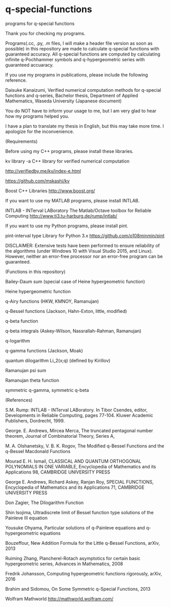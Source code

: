 # q-special-functions

programs for q-special functions

Thank you for checking my programs.

Programs(.cc, .py, .m files, I will make a header file version as soon as possible) in this repository are made to calculate q-special functions with guaranteed accuracy. All q-special functions are computed by calculating infinite q-Pochhammer symbols and q-hypergeometric series with guaranteed accuaracy. 

If you use my programs in publications, please include the following reference.

Daisuke Kanaizumi, Verified numerical computation methods for q-special functions and q-series,
Bachelor thesis, Department of Applied Mathematics, Waseda University (Japanese document)

You do NOT have to inform your usage to me, but I am very glad to hear how my programs helped you.

I have a plan to translate my thesis in English, but this may take more time. I apologize for the inconvenience.

(Requirements)

Before using my C++ programs, please install these libraries.

kv library -a C++ library for verified numerical computation 

http://verifiedby.me/kv/index-e.html

https://github.com/mskashi/kv

Boost C++ Libraries http://www.boost.org/

If you want to use my MATLAB programs, please install INTLAB.

INTLAB - INTerval LABoratory
The Matlab/Octave toolbox for Reliable Computing
http://www.ti3.tu-harburg.de/rump/intlab/

If you want to use my Python programs, please install pint.

pint-interval type Library for Python 3.x
https://github.com/o108minmin/pint

DISCLAIMER: Extensive tests have been performed to ensure reliability of the algorithms (under Windows 10 with Visual Studio 2015, and Linux). However, neither an error-free processor nor an error-free program can be guaranteed.

(Functions in this repository)

Bailey-Daum sum (special case of Heine hypergeometric function)

Heine hypergeometric function

q-Airy functions (HKW, KMNOY, Ramanujan)

q-Bessel functions (Jackson, Hahn-Exton, little, modified)

q-beta function

q-beta integrals (Askey-Wilson, Nassrallah-Rahman, Ramanujan)

q-logarithm

q-gamma functions (Jackson, Moak)

quantum dilogarithm Li_2(x;q) (defined by Kirillov)

Ramanujan psi sum

Ramanujan theta function

symmetric q-gamma, symmetric q-beta

(References)

S.M. Rump: INTLAB - INTerval LABoratory. 
In Tibor Csendes, editor, Developments in Reliable Computing, pages 77-104. 
Kluwer Academic Publishers, Dordrecht, 1999.

George. E. Andrews, Mircea Merca, 
The truncated pentagonal number theorem,
Journal of Combinatorial Theory, Series A,

M. A. Olshanetsky, V. B. K. Rogov,
The Modified q-Bessel Functions and the q-Bessel Macdonald Functions

Mourad E. H. Ismail,
CLASSICAL AND QUANTUM ORTHOGONAL POLYNOMIALS IN ONE VARIABLE,
Encyclopedia of Mathematics and its Applications 98,
CAMBRIDGE UNIVERSITY PRESS

George E. Andrews, Richard Askey, Ranjan Roy,
SPECIAL FUNCTIONS,
Encyclopedia of Mathematics and its Applications 71,
CAMBRIDGE UNIVERSITY PRESS

Don Zagier, The Dilogarithm Function

Shin Isojima, Ultradiscrete limit of Bessel function type solutions of the Painleve III equation

Yousuke Ohyama, Particular solutions of q-Painleve equations and q-hypergeometric equations

Bouzeffour, New Addition Formula for the Little q-Bessel Functions, arXiv, 2013

Ruiming Zhang, Plancherel-Rotach asymptotics for certain basic hypergeometric series, Advances in Mathematics, 2008

Fredrik Johansson, Computing hypergeometric functions rigorously, arXiv, 2016

Brahim and Sidomou, On Some Symmetric q-Special Functions, 2013

Wolfram Mathworld http://mathworld.wolfram.com/

